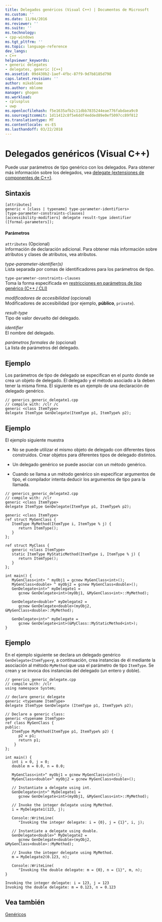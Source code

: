 ```yaml
---
title: Delegados genéricos (Visual C++) | Documentos de Microsoft
ms.custom: ''
ms.date: 11/04/2016
ms.reviewer: ''
ms.suite: ''
ms.technology:
- cpp-windows
ms.tgt_pltfrm: ''
ms.topic: language-reference
dev_langs:
- C++
helpviewer_keywords:
- generic delegates
- delegates, generic [C++]
ms.assetid: 09d430b2-1aef-4fbc-87f9-9d7b8185d798
caps.latest.revision: ''
author: mikeblome
ms.author: mblome
manager: ghogen
ms.workload:
- cplusplus
- uwp
ms.openlocfilehash: f5e1635afb2c11dbb7835244eae776fabdaea9c0
ms.sourcegitcommit: 1d11412c8f5e6ddf4edded89e0ef5097cc89f812
ms.translationtype: MT
ms.contentlocale: es-ES
ms.lasthandoff: 03/22/2018
---
```

# <a name="generic-delegates-visual-c"></a>Delegados genéricos (Visual C++)
Puede usar parámetros de tipo genérico con los delegados. Para obtener más información sobre los delegados, vea [delegate (extensiones de componentes de C++)](../windows/delegate-cpp-component-extensions.md).  
  
## <a name="syntax"></a>Sintaxis  
  
```  
[attributes]   
generic < [class | typename] type-parameter-identifiers>  
[type-parameter-constraints-clauses]  
[accessibility-modifiers] delegate result-type identifier   
([formal-parameters]);  
```  
  
#### <a name="parameters"></a>Parámetros  
 `attributes` (Opcional)  
 Información de declaración adicional. Para obtener más información sobre atributos y clases de atributos, vea atributos.  
  
 *type-parameter-identifier(s)*  
 Lista separada por comas de identificadores para los parámetros de tipo.  
  
 `type-parameter-constraints-clauses`  
 Toma la forma especificada en [restricciones en parámetros de tipo genérico (C++ / CLI)](../windows/constraints-on-generic-type-parameters-cpp-cli.md)  
  
 *modificadores de accesibilidad* (opcional)  
 Modificadores de accesibilidad (por ejemplo, **público**, `private`).  
  
 *result-type*  
 Tipo de valor devuelto del delegado.  
  
 *identifier*  
 El nombre del delegado.  
  
 *parámetros formales de* (opcional)  
 La lista de parámetros del delegado.  
  
## <a name="example"></a>Ejemplo  
 Los parámetros de tipo de delegado se especifican en el punto donde se crea un objeto de delegado. El delegado y el método asociado a la deben tener la misma firma. El siguiente es un ejemplo de una declaración de delegado genérico.  
  
```  
// generics_generic_delegate1.cpp  
// compile with: /clr /c  
generic <class ItemType>  
delegate ItemType GenDelegate(ItemType p1, ItemType% p2);  
```  
  
## <a name="example"></a>Ejemplo  
 El ejemplo siguiente muestra  
  
-   No se puede utilizar el mismo objeto de delegado con diferentes tipos construidos. Crear objetos para diferentes tipos de delegado distintos.  
  
-   Un delegado genérico se puede asociar con un método genérico.  
  
-   Cuando se llama a un método genérico sin especificar argumentos de tipo, el compilador intenta deducir los argumentos de tipo para la llamada.  
  
```  
// generics_generic_delegate2.cpp  
// compile with: /clr  
generic <class ItemType>  
delegate ItemType GenDelegate(ItemType p1, ItemType% p2);  
  
generic <class ItemType>  
ref struct MyGenClass {  
   ItemType MyMethod(ItemType i, ItemType % j) {  
      return ItemType();  
   }  
};  
  
ref struct MyClass {  
   generic <class ItemType>  
   static ItemType MyStaticMethod(ItemType i, ItemType % j) {  
      return ItemType();  
   }  
};  
  
int main() {  
   MyGenClass<int> ^ myObj1 = gcnew MyGenClass<int>();  
   MyGenClass<double> ^ myObj2 = gcnew MyGenClass<double>();  
   GenDelegate<int>^ myDelegate1 =  
      gcnew GenDelegate<int>(myObj1, &MyGenClass<int>::MyMethod);  
  
   GenDelegate<double>^ myDelegate2 =   
      gcnew GenDelegate<double>(myObj2, &MyGenClass<double>::MyMethod);  
  
   GenDelegate<int>^ myDelegate =  
      gcnew GenDelegate<int>(&MyClass::MyStaticMethod<int>);  
}  
```  
  
## <a name="example"></a>Ejemplo  
 En el ejemplo siguiente se declara un delegado genérico `GenDelegate<ItemType>`y, a continuación, crea instancias de él mediante la asociación al método `MyMethod` que usa el parámetro de tipo `ItemType`. Se crean y se invoca dos instancias del delegado (un entero y doble).  
  
```  
// generics_generic_delegate.cpp  
// compile with: /clr  
using namespace System;  
  
// declare generic delegate  
generic <typename ItemType>  
delegate ItemType GenDelegate (ItemType p1, ItemType% p2);  
  
// Declare a generic class:  
generic <typename ItemType>  
ref class MyGenClass {  
public:  
   ItemType MyMethod(ItemType p1, ItemType% p2) {  
      p2 = p1;  
      return p1;  
    }  
};  
  
int main() {  
   int i = 0, j = 0;   
   double m = 0.0, n = 0.0;  
  
   MyGenClass<int>^ myObj1 = gcnew MyGenClass<int>();  
   MyGenClass<double>^ myObj2 = gcnew MyGenClass<double>();   
  
   // Instantiate a delegate using int.  
   GenDelegate<int>^ MyDelegate1 =   
      gcnew GenDelegate<int>(myObj1, &MyGenClass<int>::MyMethod);  
  
   // Invoke the integer delegate using MyMethod.  
   i = MyDelegate1(123, j);  
  
   Console::WriteLine(  
      "Invoking the integer delegate: i = {0}, j = {1}", i, j);  
  
   // Instantiate a delegate using double.  
   GenDelegate<double>^ MyDelegate2 =   
      gcnew GenDelegate<double>(myObj2, &MyGenClass<double>::MyMethod);  
  
   // Invoke the integer delegate using MyMethod.  
   m = MyDelegate2(0.123, n);  
  
   Console::WriteLine(  
      "Invoking the double delegate: m = {0}, n = {1}", m, n);  
}  
```  
  
```Output  
Invoking the integer delegate: i = 123, j = 123  
Invoking the double delegate: m = 0.123, n = 0.123  
```  
  
## <a name="see-also"></a>Vea también  
 [Genéricos](../windows/generics-cpp-component-extensions.md)